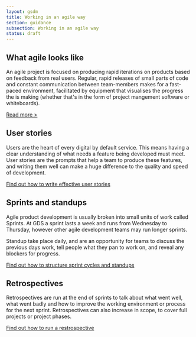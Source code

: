 ```yaml
---
layout: gsdm
title: Working in an agile way
section: guidance
subsection: Working in an agile way
status: draft
---
```

    
## What agile looks like

An agile project is focused on producing rapid iterations on products based on feedback from real users. Regular, rapid releases of small parts of code and constant communication between team-members makes for a fast-paced environment, facilitated by equipment that visualises the progress the is making (whether that's in the form of project mangement software or whiteboards).

[Read more >](whatagilelookslike.html)

## User stories

Users are the heart of every digital by default service. This means having a clear understanding of what needs a feature being developed must meet. User stories are the prompts that help a team to produce these features, and writing them well can make a huge difference to the quality and speed of development.

[Find out how to write effective user stories](writinguserstories.html)

## Sprints and standups

Agile product development is usually broken into small units of work called Sprints. At GDS a sprint lasts a week and runs from Wednesday to Thursday, however other agile development teams may run longer sprints.

Standup take place daily, and are an opportunity for teams to discuss the previous days work, tell people what they pan to work on, and reveal any blockers for progress.

[Find out how to structure sprint cycles and standups](structuringsprintcyclesandstandups.html)

## Retrospectives

Retrospectives are run at the end of sprints to talk about what went well, what went badly and how to improve the working environment or process for the next sprint. Retrospectives can also increase in scope, to cover full projects or project phases.

[Find out how to run a restrospective](runningretrospectives.html)



